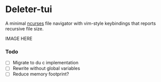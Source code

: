 # Deleter-tui
A minimal [ncurses](https://invisible-island.net/ncurses/announce.html) file navigator with
vim-style keybindings that reports recursive file size.


IMAGE HERE


### Todo
- [ ] Migrate to du c implementation
- [ ] Rewrite without global variables
- [ ] Reduce memory footprint?
